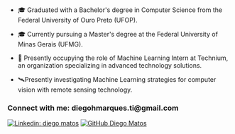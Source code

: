- 🎓 Graduated with a Bachelor's degree in Computer Science from the Federal University of Ouro Preto (UFOP).

- 🎓 Currently pursuing a Master's degree at the Federal University of Minas Gerais (UFMG).

- 🧠 Presently occupying the role of Machine Learning Intern at Technium, an organization specializing in advanced technology solutions.

- 🛰️Presently investigating Machine Learning strategies for computer vision with remote sensing technology.

 
  
<h3 align="left">Connect with me: diegohmarques.ti@gmail.com</h3>
<p align="left">
  

[![Linkedin: diego matos](https://img.shields.io/badge/-diegohmm-blue?style=flat-square&logo=Linkedin&logoColor=white&link=https://www.linkedin.com/in/diego-matos-1758561a3/)](https://www.linkedin.com/in/diego-matos-1758561a3/)
[![GitHub Diego Matos](https://img.shields.io/github/followers/diegohmm?label=follow&style=social)](https://github.com/DiegoHMM)
